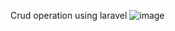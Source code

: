 Crud operation using laravel
![image](https://github.com/user-attachments/assets/791d3d01-9450-44e2-ba6b-86e47367e740)
